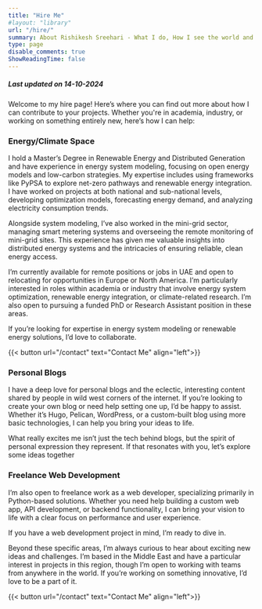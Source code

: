 ```yaml
---
title: "Hire Me"
#layout: "library"
url: "/hire/"
summary: About Rishikesh Sreehari - What I do, How I see the world and why I write this blog.
type: page
disable_comments: true
ShowReadingTime: false
---
```

##### Last updated on 14-10-2024



Welcome to my hire page! Here’s where you can find out more about how I can contribute to your projects. Whether you're in academia, industry, or working on something entirely new, here’s how I can help:

### Energy/Climate Space

I hold a Master’s Degree in Renewable Energy and Distributed Generation and have experience in energy system modeling, focusing on open energy models and low-carbon strategies. My expertise includes using frameworks like PyPSA to explore net-zero pathways and renewable energy integration. I have worked on projects at both national and sub-national levels, developing optimization models, forecasting energy demand, and analyzing electricity consumption trends.

Alongside system modeling, I’ve also worked in the mini-grid sector, managing smart metering systems and overseeing the remote monitoring of mini-grid sites. This experience has given me valuable insights into distributed energy systems and the intricacies of ensuring reliable, clean energy access.

I’m currently available for remote positions or jobs in UAE and open to relocating for opportunities in Europe or North America. I’m particularly interested in roles within academia or industry that involve energy system optimization, renewable energy integration, or climate-related research. I’m also open to pursuing a funded PhD or Research Assistant position in these areas.

If you’re looking for expertise in energy system modeling or renewable energy solutions, I’d love to collaborate.

{{< button url="/contact" text="Contact Me" align="left">}}


### Personal Blogs
I have a deep love for personal blogs and the eclectic, interesting content shared by people in wild west corners of the internet. If you’re looking to create your own blog or need help setting one up, I’d be happy to assist. Whether it’s Hugo, Pelican, WordPress, or a custom-built blog using more basic technologies, I can help you bring your ideas to life.

What really excites me isn’t just the tech behind blogs, but the spirit of personal expression they represent. If that resonates with you, let’s explore some ideas together

### Freelance Web Development
I’m also open to freelance work as a web developer, specializing primarily in Python-based solutions. Whether you need help building a custom web app, API development, or backend functionality, I can bring your vision to life with a clear focus on performance and user experience.

If you have a web development project in mind, I’m ready to dive in.

Beyond these specific areas, I’m always curious to hear about exciting new ideas and challenges. I’m based in the Middle East and have a particular interest in projects in this region, though I’m open to working with teams from anywhere in the world. If you’re working on something innovative, I’d love to be a part of it.


{{< button url="/contact" text="Contact Me" align="left">}}
